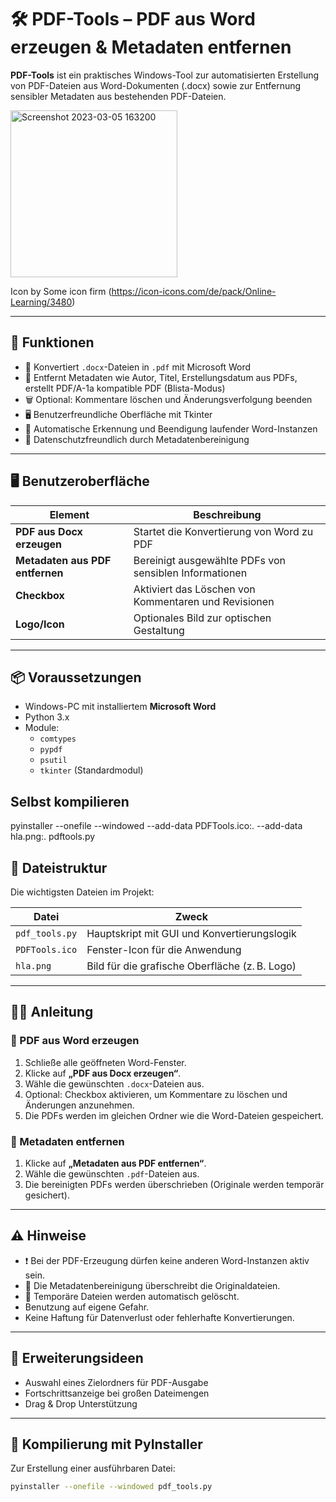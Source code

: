 # 🛠️ PDF-Tools – PDF aus Word erzeugen & Metadaten entfernen

**PDF-Tools** ist ein praktisches Windows-Tool zur automatisierten Erstellung von PDF-Dateien aus Word-Dokumenten (.docx) sowie zur Entfernung sensibler Metadaten aus bestehenden PDF-Dateien.

<img width="267" alt="Screenshot 2023-03-05 163200" src="https://user-images.githubusercontent.com/75378632/222970050-cfb7194c-1ebb-46a3-95fc-bf6127d8d1a4.png">

Icon by Some icon firm (https://icon-icons.com/de/pack/Online-Learning/3480)

---

## 🚀 Funktionen

- 📄 Konvertiert `.docx`-Dateien in `.pdf` mit Microsoft Word
- 🧹 Entfernt Metadaten wie Autor, Titel, Erstellungsdatum aus PDFs, erstellt PDF/A-1a kompatible PDF (Blista-Modus)
- 🗑️ Optional: Kommentare löschen und Änderungsverfolgung beenden
- 🖥️ Benutzerfreundliche Oberfläche mit Tkinter
- 🧠 Automatische Erkennung und Beendigung laufender Word-Instanzen
- 🔐 Datenschutzfreundlich durch Metadatenbereinigung

---

## 🖥️ Benutzeroberfläche

| Element                          | Beschreibung                                           |
|----------------------------------|--------------------------------------------------------|
| **PDF aus Docx erzeugen**        | Startet die Konvertierung von Word zu PDF             |
| **Metadaten aus PDF entfernen**  | Bereinigt ausgewählte PDFs von sensiblen Informationen|
| **Checkbox**                     | Aktiviert das Löschen von Kommentaren und Revisionen  |
| **Logo/Icon**                    | Optionales Bild zur optischen Gestaltung              |

---

## 📦 Voraussetzungen

- Windows-PC mit installiertem **Microsoft Word**
- Python 3.x
- Module:
  - `comtypes`
  - `pypdf`
  - `psutil`
  - `tkinter` (Standardmodul)
 
## Selbst kompilieren
pyinstaller --onefile --windowed --add-data PDFTools.ico:. --add-data hla.png:. pdftools.py

## 📁 Dateistruktur

Die wichtigsten Dateien im Projekt:

| Datei             | Zweck                                      |
|-------------------|--------------------------------------------|
| `pdf_tools.py`    | Hauptskript mit GUI und Konvertierungslogik |
| `PDFTools.ico`    | Fenster-Icon für die Anwendung              |
| `hla.png`         | Bild für die grafische Oberfläche (z. B. Logo) |

---

## 🧑‍🏫 Anleitung

### 📄 PDF aus Word erzeugen

1. Schließe alle geöffneten Word-Fenster.
2. Klicke auf **„PDF aus Docx erzeugen“**.
3. Wähle die gewünschten `.docx`-Dateien aus.
4. Optional: Checkbox aktivieren, um Kommentare zu löschen und Änderungen anzunehmen.
5. Die PDFs werden im gleichen Ordner wie die Word-Dateien gespeichert.

### 🧹 Metadaten entfernen

1. Klicke auf **„Metadaten aus PDF entfernen“**.
2. Wähle die gewünschten `.pdf`-Dateien aus.
3. Die bereinigten PDFs werden überschrieben (Originale werden temporär gesichert).

---

## ⚠️ Hinweise

- ❗ Bei der PDF-Erzeugung dürfen keine anderen Word-Instanzen aktiv sein.
- 🔐 Die Metadatenbereinigung überschreibt die Originaldateien.
- 🧼 Temporäre Dateien werden automatisch gelöscht.
- Benutzung auf eigene Gefahr.
- Keine Haftung für Datenverlust oder fehlerhafte Konvertierungen.

---

## 🧩 Erweiterungsideen

- Auswahl eines Zielordners für PDF-Ausgabe
- Fortschrittsanzeige bei großen Dateimengen
- Drag & Drop Unterstützung

---

## 🧪 Kompilierung mit PyInstaller

Zur Erstellung einer ausführbaren Datei:

```bash
pyinstaller --onefile --windowed pdf_tools.py
